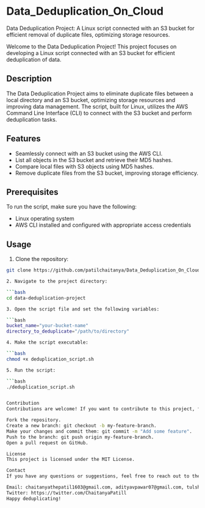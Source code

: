 # Data_Deduplication_On_Cloud
Data Deduplication Project: A Linux script connected with an S3 bucket for efficient removal of duplicate files, optimizing storage resources.

Welcome to the Data Deduplication Project! This project focuses on developing a Linux script connected with an S3 bucket for efficient deduplication of data.

## Description

The Data Deduplication Project aims to eliminate duplicate files between a local directory and an S3 bucket, optimizing storage resources and improving data management. The script, built for Linux, utilizes the AWS Command Line Interface (CLI) to connect with the S3 bucket and perform deduplication tasks.

## Features

- Seamlessly connect with an S3 bucket using the AWS CLI.
- List all objects in the S3 bucket and retrieve their MD5 hashes.
- Compare local files with S3 objects using MD5 hashes.
- Remove duplicate files from the S3 bucket, improving storage efficiency.

## Prerequisites

To run the script, make sure you have the following:

- Linux operating system
- AWS CLI installed and configured with appropriate access credentials

## Usage

1. Clone the repository:

```bash
git clone https://github.com/patilchaitanya/Data_Deduplication_On_Cloud.git

2. Navigate to the project directory:

```bash
cd data-deduplication-project

3. Open the script file and set the following variables:

```bash
bucket_name="your-bucket-name"
directory_to_deduplicate="/path/to/directory"

4. Make the script executable:

```bash
chmod +x deduplication_script.sh

5. Run the script:

```bash
./deduplication_script.sh


Contribution
Contributions are welcome! If you want to contribute to this project, follow these steps:

Fork the repository.
Create a new branch: git checkout -b my-feature-branch.
Make your changes and commit them: git commit -m "Add some feature".
Push to the branch: git push origin my-feature-branch.
Open a pull request on GitHub.

License
This project is licensed under the MIT License.

Contact
If you have any questions or suggestions, feel free to reach out to the project maintainer:

Email: chaitanyathepatil1603@gmail.com, adityavpawar07@gmail.com, tulshiram1408@gmail.com
Twitter: https://twitter.com/ChaitanyaPatill
Happy deduplicating!
